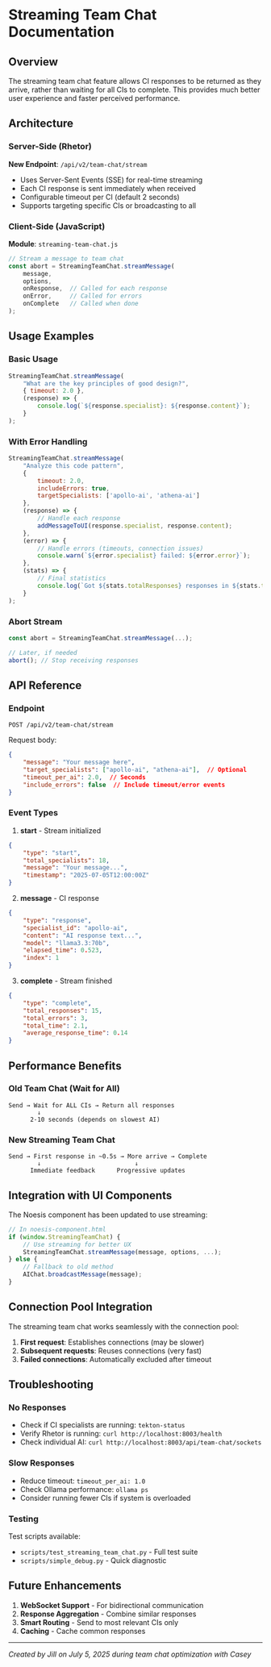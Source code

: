 # Streaming Team Chat Documentation

## Overview

The streaming team chat feature allows CI responses to be returned as they arrive, rather than waiting for all CIs to complete. This provides much better user experience and faster perceived performance.

## Architecture

### Server-Side (Rhetor)

**New Endpoint**: `/api/v2/team-chat/stream`

- Uses Server-Sent Events (SSE) for real-time streaming
- Each CI response is sent immediately when received
- Configurable timeout per CI (default 2 seconds)
- Supports targeting specific CIs or broadcasting to all

### Client-Side (JavaScript)

**Module**: `streaming-team-chat.js`

```javascript
// Stream a message to team chat
const abort = StreamingTeamChat.streamMessage(
    message,
    options,
    onResponse,  // Called for each response
    onError,     // Called for errors
    onComplete   // Called when done
);
```

## Usage Examples

### Basic Usage

```javascript
StreamingTeamChat.streamMessage(
    "What are the key principles of good design?",
    { timeout: 2.0 },
    (response) => {
        console.log(`${response.specialist}: ${response.content}`);
    }
);
```

### With Error Handling

```javascript
StreamingTeamChat.streamMessage(
    "Analyze this code pattern",
    { 
        timeout: 2.0,
        includeErrors: true,
        targetSpecialists: ['apollo-ai', 'athena-ai']
    },
    (response) => {
        // Handle each response
        addMessageToUI(response.specialist, response.content);
    },
    (error) => {
        // Handle errors (timeouts, connection issues)
        console.warn(`${error.specialist} failed: ${error.error}`);
    },
    (stats) => {
        // Final statistics
        console.log(`Got ${stats.totalResponses} responses in ${stats.totalTime}s`);
    }
);
```

### Abort Stream

```javascript
const abort = StreamingTeamChat.streamMessage(...);

// Later, if needed
abort(); // Stop receiving responses
```

## API Reference

### Endpoint

`POST /api/v2/team-chat/stream`

Request body:
```json
{
    "message": "Your message here",
    "target_specialists": ["apollo-ai", "athena-ai"],  // Optional
    "timeout_per_ai": 2.0,  // Seconds
    "include_errors": false  // Include timeout/error events
}
```

### Event Types

1. **start** - Stream initialized
```json
{
    "type": "start",
    "total_specialists": 18,
    "message": "Your message...",
    "timestamp": "2025-07-05T12:00:00Z"
}
```

2. **message** - CI response
```json
{
    "type": "response",
    "specialist_id": "apollo-ai",
    "content": "AI response text...",
    "model": "llama3.3:70b",
    "elapsed_time": 0.523,
    "index": 1
}
```

3. **complete** - Stream finished
```json
{
    "type": "complete",
    "total_responses": 15,
    "total_errors": 3,
    "total_time": 2.1,
    "average_response_time": 0.14
}
```

## Performance Benefits

### Old Team Chat (Wait for All)
```
Send → Wait for ALL CIs → Return all responses
        ↓
      2-10 seconds (depends on slowest AI)
```

### New Streaming Team Chat
```
Send → First response in ~0.5s → More arrive → Complete
        ↓                          ↓
      Immediate feedback      Progressive updates
```

## Integration with UI Components

The Noesis component has been updated to use streaming:

```javascript
// In noesis-component.html
if (window.StreamingTeamChat) {
    // Use streaming for better UX
    StreamingTeamChat.streamMessage(message, options, ...);
} else {
    // Fallback to old method
    AIChat.broadcastMessage(message);
}
```

## Connection Pool Integration

The streaming team chat works seamlessly with the connection pool:

1. **First request**: Establishes connections (may be slower)
2. **Subsequent requests**: Reuses connections (very fast)
3. **Failed connections**: Automatically excluded after timeout

## Troubleshooting

### No Responses
- Check if CI specialists are running: `tekton-status`
- Verify Rhetor is running: `curl http://localhost:8003/health`
- Check individual AI: `curl http://localhost:8003/api/team-chat/sockets`

### Slow Responses
- Reduce timeout: `timeout_per_ai: 1.0`
- Check Ollama performance: `ollama ps`
- Consider running fewer CIs if system is overloaded

### Testing

Test scripts available:
- `scripts/test_streaming_team_chat.py` - Full test suite
- `scripts/simple_debug.py` - Quick diagnostic

## Future Enhancements

1. **WebSocket Support** - For bidirectional communication
2. **Response Aggregation** - Combine similar responses
3. **Smart Routing** - Send to most relevant CIs only
4. **Caching** - Cache common responses

---

*Created by Jill on July 5, 2025 during team chat optimization with Casey*